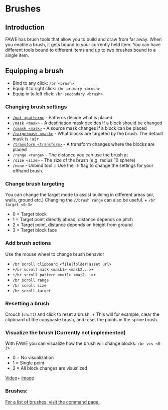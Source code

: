 # Brushes

## Introduction

FAWE has brush tools that allow you to build and draw from far away. When you enable a brush, it gets bound to your currently held item. You can have different tools bound to different items and up to two brushes bound to a single item.

## Equipping a brush

* Bind to any click:
`/br <brush>`
* Equip it to right click:
`/br primary <brush>`
* Equip in to left click:
`/br secondary <brush>`

### Changing brush settings

* [`/mat <pattern>`](../patterns/patterns.md) - Patterns decide what is placed
* [`/mask <mask>`](../masks/masks.md#_masks) - A destination mask decides if a block should be changed
* [`/smask <mask>`](../masks/masks.md#_smask_masks_) - A source mask changes if a block can be placed
* [`/targetmask <mask>`](../masks/masks.md) - What blocks are targeted by the brush. The default mask is `!air`
* [`/transform <transform>`](../transforms/transforms.md) - A transform changes where the blocks are placed
* `/range <range>` - The distance you can use the brush at
* `/size <size>` - The size of the brush (e.g. radius 10 sphere)
* `/none` - Unbind tool  +
Use the `-h` flag to change the settings for your offhand brush.

### Change brush targeting

You can change the target mode to assist building in different areas (air, walls, ground etc.)
Changing the `//brush range` can also be useful.  +
`/br target <0-3>`

* 0 = Target block
* 1 = Target point directly ahead, distance depends on pitch
* 2 = Target point, distance depends on height from ground
* 3 = Target block face

### Add brush actions

Use the mouse wheel to change brush behavior

* `/br scroll clipboard <file|folder|asset url>`
* `+/br scroll mask <mask1> <mask2...>+`
* `+/br scroll pattern <mat1> <mat2...>+`
* `/br scroll range`
* `/br scroll size`
* `/br scroll target`

### Resetting a brush

Crouch (`shift`) and click to reset a brush. +
This will for example, clear the clipboard of the copypaste brush, and reset the points in the spline brush.

### Visualize the brush (Currently not implemented)

With FAWE you can visualize how the brush will change blocks:
`/br vis <0-2>`

* 0 = No visualization
* 1 = Single point
* 2 = All block changes are visualized

[Video](https://www.youtube.com/watch?v=xX-MTSLoNXw)+
[image](https://i.imgur.com/J2g6Qfn.jpeg)

### Brushes:

[For a list of brushes, visit the command page.](main-commands-and-permissions.md#_brush_commands)